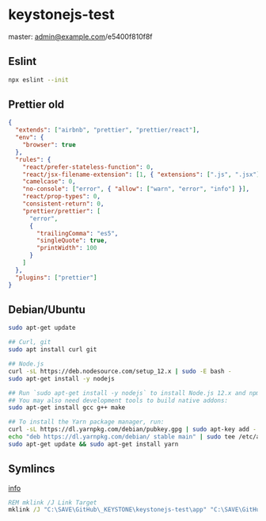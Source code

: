 # keystonejs-test

master: admin@example.com/e5400f810f8f

## Eslint

```bash
npx eslint --init
```

## Prettier old

```json
{
  "extends": ["airbnb", "prettier", "prettier/react"],
  "env": {
    "browser": true
  },
  "rules": {
    "react/prefer-stateless-function": 0,
    "react/jsx-filename-extension": [1, { "extensions": [".js", ".jsx"] }],
    "camelcase": 0,
    "no-console": ["error", { "allow": ["warn", "error", "info"] }],
    "react/prop-types": 0,
    "consistent-return": 0,
    "prettier/prettier": [
      "error",
      {
        "trailingComma": "es5",
        "singleQuote": true,
        "printWidth": 100
      }
    ]
  },
  "plugins": ["prettier"]
}
```

## Debian/Ubuntu

```bash
sudo apt-get update

## Curl, git
sudo apt install curl git

## Node.js
curl -sL https://deb.nodesource.com/setup_12.x | sudo -E bash -
sudo apt-get install -y nodejs

## Run `sudo apt-get install -y nodejs` to install Node.js 12.x and npm
## You may also need development tools to build native addons:
sudo apt-get install gcc g++ make

## To install the Yarn package manager, run:
curl -sL https://dl.yarnpkg.com/debian/pubkey.gpg | sudo apt-key add -
echo "deb https://dl.yarnpkg.com/debian/ stable main" | sudo tee /etc/apt/sources.list.d/yarn.list
sudo apt-get update && sudo apt-get install yarn
```

## Symlincs

[info](https://www.howtogeek.com/howto/16226/complete-guide-to-symbolic-links-symlinks-on-windows-or-linux/)

```bat
REM mklink /J Link Target
mklink /J "C:\SAVE\GitHub\_KEYSTONE\keystonejs-test\app" "C:\SAVE\GitHub\_KEYSTONE\nextjs-test"
```
